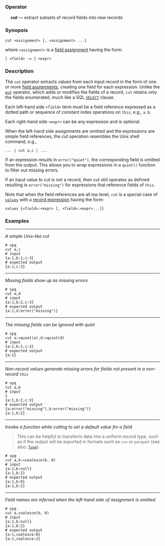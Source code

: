 ### Operator

&emsp; **cut** &mdash; extract subsets of record fields into new records

### Synopsis

```
cut <assignment> [, <assignment> ...]
```
where `<assignment>` is a [field assignment](intro.md#field-assignment)
having the form:
```
[ <field> := ] <expr>
```
### Description

The `cut` operator extracts values from each input record in the
form of one or more [field assignments](intro.md#field-assignment),
creating one field for each expression.  Unlike the [`put`](put.md) operator,
which adds or modifies the fields of a record, `cut` retains only the
fields enumerated, much like a SQL [`SELECT`](../sql/select.md) clause.

Each left-hand side `<field>` term must be a field reference expressed as
a dotted path or sequence of constant index operations on `this`, e.g., `a.b`.

Each right-hand side `<expr>` can be any expression and is optional.

When the left-hand side assignments are omitted and the expressions are
simple field references, the _cut_ operation resembles the Unix shell command, e.g.,
```
... | cut a,c | ...
```
If an expression results in `error("quiet")`, the corresponding field is omitted
from the output.  This allows you to wrap expressions in a `quiet()` function
to filter out missing errors.

If an input value to cut is not a record, then cut still operates as defined
resulting in `error("missing")` for expressions that reference fields of `this`.

Note that when the field references are all top level,
`cut` is a special case of
[`values`](values.md) with a
[record expression](../types/record.md) having the form:
```
values {<field>:<expr> [, <field>:<expr>...]}
```

### Examples

---

_A simple Unix-like cut_
```mdtest-spq
# spq
cut a,c
# input
{a:1,b:2,c:3}
# expected output
{a:1,c:3}
```

---

_Missing fields show up as missing errors_
```mdtest-spq
# spq
cut a,d
# input
{a:1,b:2,c:3}
# expected output
{a:1,d:error("missing")}
```

---

_The missing fields can be ignored with quiet_
```mdtest-spq
# spq
cut a:=quiet(a),d:=quiet(d)
# input
{a:1,b:2,c:3}
# expected output
{a:1}
```

---

_Non-record values generate missing errors for fields not present in a non-record `this`_
```mdtest-spq {data-layout="stacked"}
# spq
cut a,b
# input
1
{a:1,b:2,c:3}
# expected output
{a:error("missing"),b:error("missing")}
{a:1,b:2}
```

---

_Invoke a function while cutting to set a default value for a field_

> This can be helpful to transform data into a uniform record type, such as if
> the output will be exported in formats such as `csv` or `parquet` (see also:
> [`fuse`](fuse.md)).

```mdtest-spq
# spq
cut a,b:=coalesce(b, 0)
# input
{a:1,b:null}
{a:1,b:2}
# expected output
{a:1,b:0}
{a:1,b:2}
```

---

_Field names are inferred when the left-hand side of assignment is omitted_

```mdtest-spq
# spq
cut a,coalesce(b, 0)
# input
{a:1,b:null}
{a:1,b:2}
# expected output
{a:1,coalesce:0}
{a:1,coalesce:2}
```
